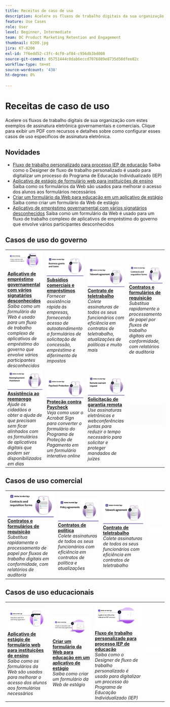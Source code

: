 ```yaml
---
title: Receitas de caso de uso
description: Acelere os fluxos de trabalho digitais da sua organização com estes exemplos de assinatura eletrônica governamentais e comerciais
feature: Use Cases
role: User
level: Beginner, Intermediate
team: DC Product Marketing Retention and Engagement
thumbnail: 8200.jpg
jira: KT-8200
exl-id: 7f6edd52-c3fc-4cf0-af84-c956db3bd008
source-git-commit: 05751444c0dab6eccd7076889e8735d58dfee82c
workflow-type: tm+mt
source-wordcount: '438'
ht-degree: 0%

---
```


# Receitas de caso de uso

Acelere os fluxos de trabalho digitais de sua organização com estes exemplos de assinatura eletrônica governamentais e comerciais. Clique para exibir um PDF com recursos e detalhes sobre como configurar esses casos de uso específicos de assinatura eletrônica.

## Novidades

* [Fluxo de trabalho personalizado para processo IEP de educação](usecase-edu-iep.md)
Saiba como o Designer de fluxo de trabalho personalizado é usado para digitalizar um processo do Programa de Educação Individualizado (IEP)
* [Aplicativo de estágio de formulário web para instituições de ensino](usecase-edu-intern.md)
Saiba como os formulários da Web são usados para melhorar o acesso dos alunos aos formulários necessários
* [Criar um formulário da Web para educação em um aplicativo de estágio](usecase-edu-intern-create.md)
Saiba como criar um formulário da Web de estágio
* [Aplicativo de empréstimo governamental com vários signatários desconhecidos](webform-multiple-signers.md)
Saiba como um formulário da Web é usado para um fluxo de trabalho complexo de aplicativos de empréstimo do governo que envolve vários participantes desconhecidos

## Casos de uso do governo

<table style="table-layout:fixed">
<tr>
  <td>
    <a href="webform-multiple-signers.md">
      <img alt="Aplicativo de empréstimo governamental com vários signatários desconhecidos" src="../assets/Web-form-unknown.png" />
    </a>
    <div>
    <a href="webform-multiple-signers.md"><strong>Aplicativo de empréstimo governamental com vários signatários desconhecidos</strong></a>
    </div>
    <em>Saiba como um formulário da Web é usado para um fluxo de trabalho complexo de aplicativos de empréstimo do governo que envolve vários participantes desconhecidos</em>
    <br>
  </td> 
  <td>
    <a href="usecasegovgrants.md">
      <img alt="Subsídios comerciais e empréstimos" src="../assets/UC_Business.png" />
    </a>
    <div>
    <a href="usecasegovgrants.md"><strong>Subsídios comerciais e empréstimos</strong></a>
    </div>
    <em>Fornecer assistência rápida às empresas, fornecendo acesso de autoatendimento a formulários de solicitação de concessão, empréstimo e diferimento de impostos</em>
    <br>
  </td> 
  <td>
    <a href="usecasegovtelework.md">
      <img alt="Contrato de teletrabalho" src="../assets/UC_MegasignR.png" />
    </a>
    <div>
    <a href="usecasegovtelework.md"><strong>Contrato de teletrabalho</strong></a>
    </div>
    <em>Colete assinaturas de todos os seus funcionários com eficiência em contratos de teletrabalho, atualizações de políticas e muito mais</em>
    <br>
  </td>
  <td>
    <a href="usecasegovcontracts.md">
      <img alt="Contratos e formulários de requisição" src="../assets/UC_WorkflowR.png" />
    </a>
    <div>
    <a href="usecasegovcontracts.md"><strong>Contratos e formulários de requisição</strong></a>
    </div>
    <em>Substitua rapidamente o processamento de papel por fluxos de trabalho digitais em conformidade, com relatórios de auditoria</em>
    <br>
  </td>
</tr>
<tr>
 <td>
    <a href="usecasegovreemployment.md">
      <img alt="Assistência ao reemprego" src="../assets/UC_WebformsR.png" />
    </a>
    <div>
    <a href="usecasegovreemployment.md"><strong>Assistência ao reemprego</strong></a>
    </div>
    <em>Ajude os cidadãos a obter a ajuda de que precisam sem ficar alinhados com os formulários de aplicativos digitais que podem ser disponibilizados em dias</em>
    <br>
  </td>
  <td>
    <a href="usecasegovpaycheck.md">
      <img alt="Proteção contra Paycheck" src="../assets/UC_PaycheckProtectionR.png" />
    </a>
    <div>
    <a href="usecasegovpaycheck.md"><strong>Proteção contra Paycheck</strong></a>
    </div>
    <em>Veja como usar o Acrobat Sign para converter o formulário do Programa de Proteção de Pagamento em um formulário interativo online</em>
    <br>
  </td>
  <td>
    <a href="usecasegovremote.md">
      <img alt="Solicitação de garantia remota" src="../assets/UC_Remote_WarrantR.png" />
    </a>
    <div>
    <a href="usecasegovremote.md"><strong>Solicitação de garantia remota</strong></a>
    </div>
    <em>Use assinaturas eletrônicas e webconferências juntas para reduzir o tempo necessário para solicitar e proteger mandados de juízes</em>
    <br>
  </td>
  <td>
    <img alt="Espaçador" src="../assets/Grayspacer.png" />
    <div>
    <br>
  </td>
</tr>
</table>

## Casos de uso comercial

<table style="table-layout:fixed">
<tr>
  <td>
    <a href="usecasecomcontracts.md">
      <img alt="Contratos e formulários de requisição" src="../assets/UC_WorkflowR.png" />
    </a>
    <div>
    <a href="usecasecomcontracts.md"><strong>Contratos e formulários de requisição</strong></a>
    </div>
    <em>Substitua rapidamente o processamento de papel por fluxos de trabalho digitais em conformidade, com relatórios de auditoria</em>
    <br>
  </td> 
  <td>
    <a href="usecasecompolicy.md">
      <img alt="Contratos de política" src="../assets/UC_Policy.png" />
    </a>
    <div>
    <a href="usecasecompolicy.md"><strong>Contratos de política</strong></a>
    </div>
    <em>Colete assinaturas de todos os seus funcionários com eficiência em contratos de política e atualizações</em>
    <br>
  </td>
  <td>
    <a href="usecasecomtelework.md">
      <img alt="Contrato de teletrabalho" src="../assets/UC_MegasignR.png" />
    </a>
    <div>
    <a href="usecasecomtelework.md"><strong>Contrato de teletrabalho</strong></a>
    </div>
    <em>Colete assinaturas de todos os seus funcionários com eficiência em contratos de teletrabalho</em>
    <br>
  </td>
  <td>
    <img alt="Espaçador" src="../assets/Whitespacer.png" />
    <div>
    <br>
  </td>
</tr>
</table>

## Casos de uso educacionais

<table style="table-layout:fixed">
<tr>
  <td>
    <a href="usecase-edu-intern.md">
      <img alt="Aplicativo de estágio de formulário web para instituições de ensino" src="../assets/Webform-internship.png" />
    </a>
    <div>
    <a href="usecase-edu-intern.md"><strong>Aplicativo de estágio de formulário web para instituições de ensino</strong></a>
    </div>
    <em>Saiba como os formulários da Web são usados para melhorar o acesso dos alunos aos formulários necessários</em>
    <br>
  </td> 
  <td>
    <a href="usecase-edu-intern-create.md">
      <img alt="Criar um formulário da Web para educação em um aplicativo de estágio" src="../assets/Webform-internship-create.png" />
    </a>
    <div>
    <a href="usecase-edu-intern-create.md"><strong>Criar um formulário da Web para educação em um aplicativo de estágio</strong></a>
    </div>
    <em>Saiba como criar um formulário da Web de estágio</em>
    <br>
  </td> 
  <td>
    <a href="usecase-edu-iep.md">
      <img alt="Fluxo de trabalho personalizado para processo IEP de educação" src="../assets/Workflow-iep.png" />
    </a>
    <div>
    <a href="usecase-edu-iep.md"><strong>Fluxo de trabalho personalizado para processo IEP de educação</strong></a>
    </div>
    <em>Saiba como o Designer de fluxo de trabalho personalizado é usado para digitalizar um processo do Programa de Educação Individualizado (IEP)</em>
    <br>
  </td>
  <td>
    <img alt="Espaçador" src="../assets/Whitespacer.png" />
    <div>
    <br>
  </td>
</tr>
</table>


